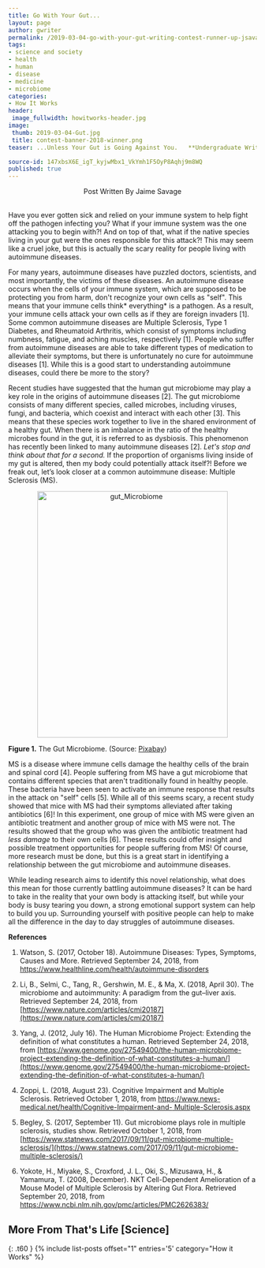 ```yaml
---
title: Go With Your Gut...
layout: page
author: gwriter
permalink: /2019-03-04-go-with-your-gut-writing-contest-runner-up-jsavage/
tags:
- science and society
- health
- human
- disease
- medicine
- microbiome
categories:
- How It Works
header:
 image_fullwidth: howitworks-header.jpg
image:
 thumb: 2019-03-04-Gut.jpg
 title: contest-banner-2018-winner.png
teaser: ...Unless Your Gut is Going Against You.   **Undergraduate Writing Contest Fall 2018 RUNNER-UP**

source-id: 147xbsX6E_igT_kyjwMbx1_VkYmh1F5OyP8Aqhj9m8WQ
published: true
---
```

<center> Post Written By Jaime Savage</center><br>

Have you ever gotten sick and relied on your immune system to help fight off the pathogen infecting you? What if your immune system was the one attacking you to begin with?! And on top of that, what if the native species living in your gut were the ones responsible for this attack?! This may seem like a cruel joke, but this is actually the scary reality for people living with autoimmune diseases. 


For many years, autoimmune diseases have puzzled doctors, scientists, and most importantly, the victims of these diseases. An autoimmune disease occurs when the cells of your immune system, which are supposed to be protecting you from harm, don't recognize your own cells as "self". This means that your immune cells think* everything* is a pathogen. As a result, your immune cells attack your own cells as if they are foreign invaders [1]. Some common autoimmune diseases are Multiple Sclerosis, Type 1 Diabetes, and Rheumatoid Arthritis, which consist of symptoms including numbness, fatigue, and aching muscles, respectively [1]. People who suffer from autoimmune diseases are able to take different types of medication to alleviate their symptoms, but there is unfortunately no cure for autoimmune diseases [1]. While this is a good start to understanding autoimmune diseases, could there be more to the story? 


Recent studies have suggested that the human gut microbiome may play a key role in the origins of autoimmune diseases [2]. The gut microbiome consists of many different species, called microbes, including viruses, fungi, and bacteria, which coexist and interact with each other [3]. This means that these species work together to live in the shared environment of a healthy gut. When there is an imbalance in the ratio of the healthy microbes found in the gut, it is referred to as dysbiosis. This phenomenon has recently been linked to many autoimmune 
diseases [2]. *Let's stop and think about that for a second.* If the proportion of organisms living inside of my gut is altered, then my body could potentially attack itself?! Before we freak out, let’s look closer at a common autoimmune disease: Multiple Sclerosis (MS). 

<center><a data-flickr-embed="true"  href="https://www.flickr.com/photos/139839751@N06/32010198317/in/dateposted-friend/" title="gut_Microbiome"><img src="https://farm8.staticflickr.com/7811/32010198317_5ae8ed04a3.jpg" width="386" height="500" alt="gut_Microbiome"></a><script async src="//embedr.flickr.com/assets/client-code.js" charset="utf-8"></script></center>

**Figure 1.** The Gut Microbiome. (Source: [Pixabay](https://pixabay.com/en/anatomy-bacteria-bacterium-bowels-160524/))

MS is a disease where immune cells damage the healthy cells of the brain and spinal cord [4]. People suffering from MS have a gut microbiome that contains different species that aren't traditionally found in healthy people. These bacteria have been seen to activate an immune response that results in the attack on "self" cells [5]. While all of this seems scary, a recent study showed that mice with MS had their symptoms alleviated after taking antibiotics [6]! In this experiment, one group of mice with MS were given an antibiotic treatment and another group of mice with MS were not. The results showed that the group who was given the antibiotic treatment had *less damage* to their own cells [6]. These results could offer insight and possible treatment opportunities for people suffering from MS! Of course, more research must be done, but this is a great start in identifying a relationship between the gut microbiome and autoimmune diseases.

While leading research aims to identify this novel relationship, what does this mean for those currently battling autoimmune diseases? It can be hard to take in the reality that your own body is attacking itself, but while your body is busy tearing you down, a strong emotional support system can help to build you up. Surrounding yourself with positive people can help to make all the difference in the day to day struggles of autoimmune diseases.

**References**

1. Watson, S. (2017, October 18). Autoimmune Diseases: Types, Symptoms, Causes and 
More. Retrieved September 24, 2018, from 
[https://www.healthline.com/health/autoimmune-disorders ](https://www.healthline.com/health/autoimmune-disorders)

2. Li, B., Selmi, C., Tang, R., Gershwin, M. E., & Ma, X. (2018, April 30). The microbiome 
and autoimmunity: A paradigm from the gut–liver axis. Retrieved September 24, 2018, 
from [https://www.nature.com/articles/cmi20187](https://www.nature.com/articles/cmi20187)

3. Yang, J. (2012, July 16). The Human Microbiome Project: Extending the definition of 
what constitutes a human. Retrieved September 24, 2018, from 
[https://www.genome.gov/27549400/the-human-microbiome-project-extending-the-definition-of-what-constitutes-a-human/](https://www.genome.gov/27549400/the-human-microbiome-project-extending-the-definition-of-what-constitutes-a-human/)

4. Zoppi, L. (2018, August 23). Cognitive Impairment and Multiple Sclerosis. Retrieved 
October 1, 2018, from [https://www.news-medical.net/health/Cognitive-Impairment-and- 
Multiple-Sclerosis.aspx](https://www.news-medical.net/health/Cognitive-Impairment-and-)

5. Begley, S. (2017, September 11). Gut microbiome plays role in multiple sclerosis, studies show. Retrieved October 1, 2018, from [https://www.statnews.com/2017/09/11/gut-microbiome-multiple-sclerosis/](https://www.statnews.com/2017/09/11/gut-microbiome-multiple-sclerosis/)

6. Yokote, H., Miyake, S., Croxford, J. L., Oki, S., Mizusawa, H., & Yamamura, T. (2008, 
December). NKT Cell-Dependent Amelioration of a Mouse Model of Multiple Sclerosis 
by Altering Gut Flora. Retrieved September 20, 2018, from [https://www.ncbi.nlm.nih.gov/pmc/articles/PMC2626383/ ](https://www.ncbi.nlm.nih.gov/pmc/articles/PMC2626383/)


## More From That's Life [Science]
{: .t60 }
{% include list-posts offset="1" entries='5' category="How it Works" %}
